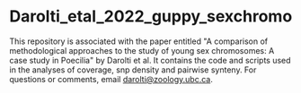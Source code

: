 # Darolti_etal_2022_guppy_sexchromo
This repository is associated with the paper entitled "A comparison of methodological approaches to the study of young sex chromosomes: A case study in Poecilia" by Darolti et al. It contains the code and scripts used in the analyses of coverage, snp density and pairwise synteny. For questions or comments, email darolti@zoology.ubc.ca.
